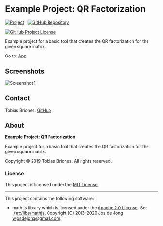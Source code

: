 # Example Project: QR Factorization

[![Project](https://raw.githubusercontent.com/tobiasbriones/ep-qr-factorization/static/badge.svg)](https://dev.mathsoftware.engineer/ep-qr-factorization/)
&nbsp;
[![GitHub Repository](https://img.shields.io/static/v1?label=GITHUB&message=REPOSITORY&labelColor=555&color=0277bd&style=for-the-badge&logo=GITHUB)](https://github.com/tobiasbriones/ep-qr-factorization)

[![GitHub Project License](https://img.shields.io/github/license/tobiasbriones/ep-qr-factorization.svg?style=flat-square)](https://github.com/tobiasbriones/ep-qr-factorization/blob/main/LICENSE)

Example project for a basic tool that creates the QR factorization for the given
square matrix.

Go to: [App](https://qr-factorization.ep.dev.mathsoftware.engineer)

## Screenshots

![Screenshot 1](https://github.com/tobiasbriones/ep-qr-factorization/releases/download/v1.0.0/screenshot-1.png)

## Contact

Tobias Briones: [GitHub](https://github.com/tobiasbriones)

## About

**Example Project: QR Factorization**

Example project for a basic tool that creates the QR factorization for the given
square matrix.

Copyright © 2019 Tobias Briones. All rights reserved.

### License

This project is licensed under the [MIT License](./LICENSE).

---

This project contains the following software:

- math.js library which is licensed under
  the [Apache 2.0 License](https://www.apache.org/licenses/LICENSE-2.0).
  See [./src/libs/mathjs](./src/libs/mathjs). Copyright (C) 2013-2020 Jos de
  Jong <wjosdejong@gmail.com>.
